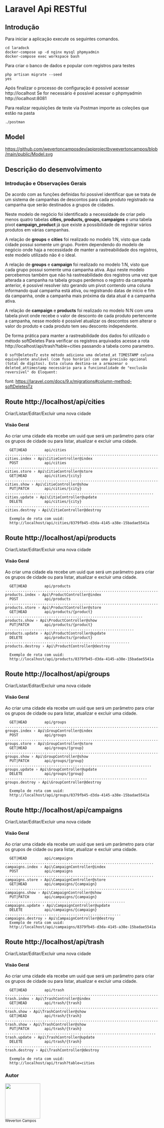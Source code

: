 # Laravel Api RESTful

## Introdução

Para iniciar a aplicação execute os seguintes comandos.

```
cd laradock 
docker-compose up -d nginx mysql phpmyadmin
docker-compose exec workspace bash 

```

Para criar o banco de dados e popular com registros para testes

```
php artisan migrate --seed
yes 

```
Após finalizar o processo de configuração é possível acessar http://localhost
Se for necessário é possível acessar o phpmyadmin http://localhost:8081

Para realizar requisições de teste via Postman importe as coleções que estão na pasta

```
./postman

```
## Model
https://github.com/wevertoncamposdev/apiprojectbywevertoncampos/blob/main/public/Model.svg

## Descrição do desenvolvimento
### Introdução e Observações Gerais

De acordo com as funções definidas foi possível identificar que se trata de um sistema de campanhas de descontos para cada produto registrado na campanha que serão destinados a grupos de cidades.

Neste modelo de negócio foi identificado a necessidade de criar pelo menos quatro tabelas **cities, products, groups, campaigns** e uma tabela pivot **campaign_product** já que existe a possibilidade de registrar vários produtos em várias campanhas.

A relação de **groups** e **cities** foi realizado no modelo 1:N, visto que cada cidade possui somente um grupo. Porém dependendo do modelo de negócio onde haja a necessidade de manter a rastreabilidade dos registros, este modelo utilizado não é o ideal.

A relação de **groups** e **campaign** foi realizado no modelo 1:N, visto que cada grupo possui somente uma campanha ativa. Aqui neste modelo percebemos também que não há rastreabilidade dos registros uma vez que alterada a campanha na tabela groups perdemos o registro da campanha anterior, é possível resolver isto gerando um pivot contendo uma coluna informando qual campanha está ativa, ou registrando datas de início e fim da campanha, onde a campanha mais próxima da data atual é a campanha ativa.

A relação de **campaign** e **products** foi realizado no modelo N:N  com uma tabela pivot onde recebe o valor de desconto de cada produto pertencente a campanha, nesse modelo é possível atualizar os descontos sem alterar o valor do produto e cada produto tem seu desconto independente.

De forma prática para manter a rastreabilidade dos dados foi utilizado o método softDeletes
Para verificar os registros arquivados acesse a rota http://localhost/api/trash?table=cities passando a tabela como parametro.

```
O softDeletesTz este método adiciona uma deleted_at TIMESTAMP coluna equivalente anulável (com fuso horário) com uma precisão opcional (total de dígitos). Esta coluna destina-se a armazenar o deleted_attimestamp necessário para a funcionalidade de "exclusão reversível" do Eloquent:
```
font: https://laravel.com/docs/9.x/migrations#column-method-softDeletesTz




## Route http://localhost/api/cities

Criar/Listar/Editar/Excluir uma nova cidade
#### Visão Geral
Ao criar uma cidade ela recebe um uuid que será um parâmetro para criar os grupos de cidade ou para listar, atualizar e excluir uma cidade.
```
  GET|HEAD        api/cities ............................................................................. cities.index › Api\CitieController@index  
  POST            api/cities ............................................................................. cities.store › Api\CitieController@store  
  GET|HEAD        api/cities/{city} ........................................................................ cities.show › Api\CitieController@show  
  PUT|PATCH       api/cities/{city} .................................................................... cities.update › Api\CitieController@update
  DELETE          api/cities/{city} .................................................................. cities.destroy › Api\CitieController@destroy 

  Exemplo de rota com uuid:
  http://localhost/api/cities/8379fb45-d3da-4145-a38e-15badae5541a

```

## Route http://localhost/api/products

Criar/Listar/Editar/Excluir uma nova cidade
#### Visão Geral
Ao criar uma cidade ela recebe um uuid que será um parâmetro para criar os grupos de cidade ou para listar, atualizar e excluir uma cidade.
```
  GET|HEAD        api/products ....................................................................... products.index › Api\ProductController@index  
  POST            api/products ....................................................................... products.store › Api\ProductController@store  
  GET|HEAD        api/products/{product} ............................................................... products.show › Api\ProductController@show  
  PUT|PATCH       api/products/{product} ........................................................... products.update › Api\ProductController@update  
  DELETE          api/products/{product} ......................................................... products.destroy › Api\ProductController@destroy  

  Exemplo de rota com uuid:
  http://localhost/api/products/8379fb45-d3da-4145-a38e-15badae5541a

```

## Route http://localhost/api/groups

Criar/Listar/Editar/Excluir uma nova cidade
#### Visão Geral
Ao criar uma cidade ela recebe um uuid que será um parâmetro para criar os grupos de cidade ou para listar, atualizar e excluir uma cidade.
```
  GET|HEAD        api/groups ............................................................................. groups.index › Api\GroupController@index  
  POST            api/groups ............................................................................. groups.store › Api\GroupController@store  
  GET|HEAD        api/groups/{group} ....................................................................... groups.show › Api\GroupController@show  
  PUT|PATCH       api/groups/{group} ................................................................... groups.update › Api\GroupController@update  
  DELETE          api/groups/{group} ................................................................. groups.destroy › Api\GroupController@destroy 

  Exemplo de rota com uuid:
  http://localhost/api/groups/8379fb45-d3da-4145-a38e-15badae5541a

```

## Route http://localhost/api/campaigns

Criar/Listar/Editar/Excluir uma nova cidade
#### Visão Geral
Ao criar uma cidade ela recebe um uuid que será um parâmetro para criar os grupos de cidade ou para listar, atualizar e excluir uma cidade.
```
  GET|HEAD        api/campaigns .................................................................... campaigns.index › Api\CampaignController@index  
  POST            api/campaigns .................................................................... campaigns.store › Api\CampaignController@store  
  GET|HEAD        api/campaigns/{campaign} ........................................................... campaigns.show › Api\CampaignController@show  
  PUT|PATCH       api/campaigns/{campaign} ....................................................... campaigns.update › Api\CampaignController@update  
  DELETE          api/campaigns/{campaign} ..................................................... campaigns.destroy › Api\CampaignController@destroy  
  Exemplo de rota com uuid:
  http://localhost/api/campaigns/8379fb45-d3da-4145-a38e-15badae5541a

```

## Route http://localhost/api/trash

Criar/Listar/Editar/Excluir uma nova cidade
#### Visão Geral
Ao criar uma cidade ela recebe um uuid que será um parâmetro para criar os grupos de cidade ou para listar, atualizar e excluir uma cidade.
```
  GET|HEAD        api/trash ............................................................................... trash.index › Api\TrashController@index  
  GET|HEAD        api/trash/{trash} ......................................................................... trash.show › Api\TrashController@show
  GET|HEAD        api/trash/{trash} ......................................................................... trash.show › Api\TrashController@show  
  PUT|PATCH       api/trash/{trash} ..................................................................... trash.update › Api\TrashController@update  
  DELETE          api/trash/{trash} ................................................................... trash.destroy › Api\TrashController@destroy 

  Exemplo de rota com uuid:
  http://localhost/api/trash?table=cities

```




### Autor <br>
<img src="https://github.com/wevertoncamposdev.png" width=115><br><sub>Weverton Campos</sub>
